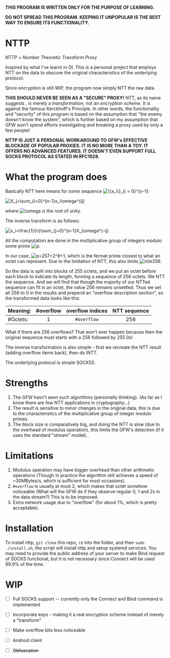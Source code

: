 **THIS PROGRAM IS WRITTEN ONLY FOR THE PURPOSE OF LEARNING.**

**DO NOT SPREAD THIS PROGRAM. KEEPING IT UNPOPULAR IS THE BEST WAY TO ENSURE ITS FUNCTIONALITY.**
# NTTP

NTTP = *N*umber *T*heoretic *T*ransform *P*roxy

Inspired by what I've learnt in OI. This is a personal project that 
employs NTT on the data to obscure the original characteristics of the 
underlying protocol.

Since encryption is still WIP, the program now simply NTT the raw data. 

**THIS SHOULD NEVER BE SEEN AS A "SECURE" PROXY!** NTT, as its name suggests
, is merely a *transformation*, not an *encryption scheme*. It is against 
the famous Kerckhoff's Principle. In other words, the functionality and "security"
of this program is based on the assumption that "the enemy doesn't know the
system", which is further based on my assumption that GFW won't spend efforts
investigating and breaking a proxy used by only a few people!

**NTTP IS JUST A PERSONAL WORKAROUND TO GFW's EFFECTIVE BLOCKADE OF POPULAR
PROXIES. IT IS NO MORE THAN A TOY. IT OFFERS NO ADVANCED FEATURES. IT
DOESN'T EVEN SUPPORT FULL SOCKS PROTOCOL AS STATED IN RFC1928.**

# What the program does

Basically NTT here means for some sequence <img src="https://latex.codecogs.com/svg.latex?\inline&space;\dpi{300}&space;\{x_i\}_{i=0}^{n-1}" title="\{x_i\}_{i = 0}^{n-1}" />:

<img src="https://latex.codecogs.com/svg.latex?\dpi{300}&space;X_j=\sum_{i=0}^{n-1}x_i\omega^{ij}" title="X_j=\sum_{i=0}^{n-1}x_i\omega^{ij}" />

where <img src="https://latex.codecogs.com/svg.latex?\inline&space;\dpi{300}&space;\omega" title="\omega" /> is the root of unity.

The inverse transform is as follows:

<img src="https://latex.codecogs.com/svg.latex?\dpi{300}&space;x_i=\frac{1}{n}\sum_{j=0}^{n-1}X_j\omega^{-ij}" title="x_i=\frac{1}{n}\sum_{j=0}^{n-1}X_j\omega^{-ij}" />

All the computation are done in the multiplicative group of integers modulo some prime
<img src="https://latex.codecogs.com/svg.latex?\dpi{300}&space;p" title="p" />.

In our case, <img src="https://latex.codecogs.com/svg.latex?\dpi{300}&space;p=257=2^8&plus;1" title="p=257=2^8+1" />, which is the fermat prime closest to what an octet can represent.
Due to the limitation of NTT, this also limits <img src="https://latex.codecogs.com/svg.latex?\dpi{300}&space;n\le256" title="n\le256" />.

So the data is split into blocks of 255 octets, and we put an octet before
each block to indicate its length, forming a sequence of 256 octets. We NTT
the sequence. And we will find that though the majority of our NTTed sequence
can fit in an octet, the value 256 remains unsettled. Thus we set all 256 to 0
in the results and prepend an "overflow description section", so the transformed data
looks like this:

|Meaning: |  #overflow | overflow indices | NTT sequence |
|:---|:---:|:---:|:---:|
|#Octets:|  1 | `#overflow` | 256 |

What if there are 256 overflows? That won't ever happen because then the 
original sequence must starts with a 256 followed by 255 0s!

The inverse transformation is also simple - first we recreate the NTT result
(adding overflow items back), then do INTT.

The underlying protocol is simple SOCKS5.

# Strengths

1. The GFW hasn't seen such algorithms (personally thinking). (As far as I know there are few NTT applications in cryptography...)
2. The result is sensitive to minor changes in the original data, this is due to the characteristics of the multiplicative group
of integer modulo primes.
3. The block size is comparatively big, and doing the NTT is slow (due to the overhead of modulus operation),
this limits the GFW's detection (if it uses the standard "stream" model)..

# Limitations

1. Modulus operation may have bigger overhead than other arithmetic operations
(Though in practice the algorithm still achieves a speed of ~30MBytes/s, which is 
sufficient for most occasions).
2. `#overflow` is usually at most 2, which makes that octet somehow noticeable (What will the GFW 
do if they observe regular 0, 1 and 2s in the data stream?) This is to be improved.
3. Extra network usage due to "overflow" (for about 1%, which is pretty acceptable).

# Installation

To install nttp, `git clone` this repo, `cd` into the folder, and then `sudo ./install.sh`, the script will install nttp and setup systemd services. 
You may need to provide the public address of your server to make Bind request of SOCKS
functional, but it is not necessary since Connect will be used 99.9% of the time.

# WIP
 - [ ] Full SOCKS support -- currently only the Connect and Bind command is implemented
 - [ ] Incorporate keys - making it a real encryption scheme instead of merely a "transform" 
 - [ ] Make overflow bits less noticeable
 - [ ] Android client
 - [ ] ~~Obfuscation~~
 